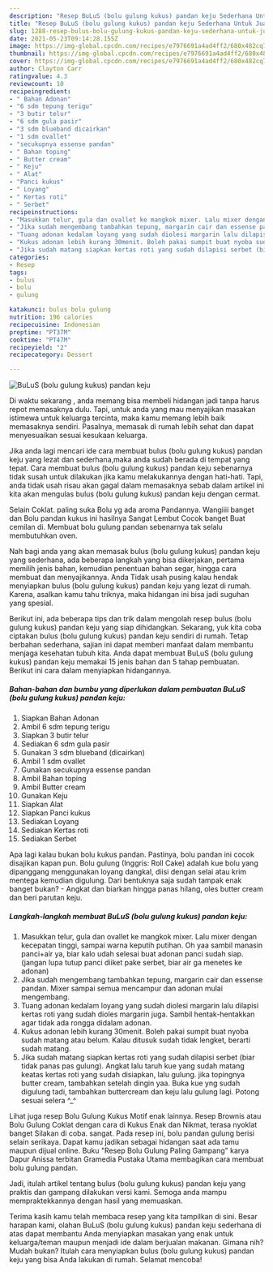 ```yaml
---
description: "Resep BuLuS (bolu gulung kukus) pandan keju Sederhana Untuk Jualan"
title: "Resep BuLuS (bolu gulung kukus) pandan keju Sederhana Untuk Jualan"
slug: 1288-resep-bulus-bolu-gulung-kukus-pandan-keju-sederhana-untuk-jualan
date: 2021-05-23T09:14:28.155Z
image: https://img-global.cpcdn.com/recipes/e7976691a4ad4ff2/680x482cq70/bulus-bolu-gulung-kukus-pandan-keju-foto-resep-utama.jpg
thumbnail: https://img-global.cpcdn.com/recipes/e7976691a4ad4ff2/680x482cq70/bulus-bolu-gulung-kukus-pandan-keju-foto-resep-utama.jpg
cover: https://img-global.cpcdn.com/recipes/e7976691a4ad4ff2/680x482cq70/bulus-bolu-gulung-kukus-pandan-keju-foto-resep-utama.jpg
author: Clayton Carr
ratingvalue: 4.3
reviewcount: 10
recipeingredient:
- " Bahan Adonan"
- "6 sdm tepung terigu"
- "3 butir telur"
- "6 sdm gula pasir"
- "3 sdm blueband dicairkan"
- "1 sdm ovallet"
- "secukupnya essense pandan"
- " Bahan toping"
- " Butter cream"
- " Keju"
- " Alat"
- "Panci kukus"
- " Loyang"
- " Kertas roti"
- " Serbet"
recipeinstructions:
- "Masukkan telur, gula dan ovallet ke mangkok mixer. Lalu mixer dengan kecepatan tinggi, sampai warna keputih putihan. Oh yaa sambil manasin panci+air ya, biar kalo udah selesai buat adonan panci sudah siap. (jangan lupa tutup panci diiket pake serbet, biar air ga menetes ke adonan)"
- "Jika sudah mengembang tambahkan tepung, margarin cair dan essense pandan. Mixer sampai semua mencampur dan adonan mulai mengembang."
- "Tuang adonan kedalam loyang yang sudah diolesi margarin lalu dilapisi kertas roti yang sudah dioles margarin juga. Sambil hentak-hentakkan agar tidak ada rongga didalam adonan."
- "Kukus adonan lebih kurang 30menit. Boleh pakai sumpit buat nyoba sudah matang atau belum. Kalau ditusuk sudah tidak lengket, berarti sudah matang."
- "Jika sudah matang siapkan kertas roti yang sudah dilapisi serbet (biar tidak panas pas gulung). Angkat lalu taruh kue yang sudah matang keatas kertas roti yang sudah disiapkan, lalu gulung. jika topingnya butter cream, tambahkan setelah dingin yaa. Buka kue yng sudah digulung tadi, tambahkan buttercream dan keju lalu gulung lagi. Potong sesuai selera ^_^"
categories:
- Resep
tags:
- bulus
- bolu
- gulung

katakunci: bulus bolu gulung 
nutrition: 196 calories
recipecuisine: Indonesian
preptime: "PT37M"
cooktime: "PT47M"
recipeyield: "2"
recipecategory: Dessert

---
```



![BuLuS (bolu gulung kukus) pandan keju](https://img-global.cpcdn.com/recipes/e7976691a4ad4ff2/680x482cq70/bulus-bolu-gulung-kukus-pandan-keju-foto-resep-utama.jpg)

Di waktu  sekarang , anda memang bisa membeli hidangan jadi tanpa harus repot memasaknya dulu. Tapi, untuk anda yang mau menyajikan masakan istimewa untuk keluarga tercinta, maka kamu memang lebih baik memasaknya sendiri. Pasalnya, memasak di rumah lebih sehat dan dapat menyesuaikan sesuai kesukaan keluarga.

Jika anda lagi mencari ide cara membuat bulus (bolu gulung kukus) pandan keju yang lezat dan sederhana,maka anda sudah berada di tempat yang tepat. Cara membuat bulus (bolu gulung kukus) pandan keju  sebenarnya tidak susah untuk dilakukan jika kamu melakukannya dengan hati-hati. Tapi, anda tidak usah risau akan gagal dalam memasaknya 
sebab dalam artikel ini kita akan mengulas bulus (bolu gulung kukus) pandan keju dengan cermat.  

Selain Coklat. paling suka Bolu yg ada aroma Pandannya. Wangiiii banget dan Bolu pandan kukus ini hasilnya Sangat Lembut Cocok banget Buat cemilan di. Membuat bolu gulung pandan sebenarnya tak selalu membutuhkan oven.

Nah bagi anda yang akan memasak bulus (bolu gulung kukus) pandan keju yang sederhana, ada beberapa langkah yang bisa dikerjakan, pertama memilih jenis bahan, kemudian penentuan bahan segar, hingga cara membuat dan menyajikannya. Anda Tidak usah pusing kalau hendak menyiapkan bulus (bolu gulung kukus) pandan keju yang lezat di rumah. Karena, asalkan kamu  tahu triknya, maka hidangan ini bisa jadi suguhan yang spesial.

Berikut ini, ada beberapa tips dan trik dalam mengolah resep bulus (bolu gulung kukus) pandan keju yang siap dihidangkan. Sekarang, yuk kita coba ciptakan bulus (bolu gulung kukus) pandan keju sendiri di rumah. Tetap berbahan sederhana, sajian ini dapat memberi manfaat dalam membantu menjaga kesehatan tubuh kita. Anda dapat membuat BuLuS (bolu gulung kukus) pandan keju memakai 15 jenis bahan dan 5 tahap pembuatan. Berikut ini cara dalam menyiapkan hidangannya.

<!--inarticleads1-->

##### Bahan-bahan dan bumbu yang diperlukan dalam pembuatan BuLuS (bolu gulung kukus) pandan keju:

1. Siapkan  Bahan Adonan
1. Ambil 6 sdm tepung terigu
1. Siapkan 3 butir telur
1. Sediakan 6 sdm gula pasir
1. Gunakan 3 sdm blueband (dicairkan)
1. Ambil 1 sdm ovallet
1. Gunakan secukupnya essense pandan
1. Ambil  Bahan toping
1. Ambil  Butter cream
1. Gunakan  Keju
1. Siapkan  Alat
1. Siapkan Panci kukus
1. Sediakan  Loyang
1. Sediakan  Kertas roti
1. Sediakan  Serbet


Apa lagi kalau bukan bolu kukus pandan. Pastinya, bolu pandan ini cocok disajikan kapan pun. Bolu gulung (Inggris: Roll Cake) adalah kue bolu yang dipanggang menggunakan loyang dangkal, diisi dengan selai atau krim mentega kemudian digulung. Dari bentuknya saja sudah tampak enak banget bukan? - Angkat dan biarkan hingga panas hilang, oles butter cream dan beri parutan keju. 

<!--inarticleads2-->

##### Langkah-langkah membuat BuLuS (bolu gulung kukus) pandan keju:

1. Masukkan telur, gula dan ovallet ke mangkok mixer. Lalu mixer dengan kecepatan tinggi, sampai warna keputih putihan. Oh yaa sambil manasin panci+air ya, biar kalo udah selesai buat adonan panci sudah siap. (jangan lupa tutup panci diiket pake serbet, biar air ga menetes ke adonan)
1. Jika sudah mengembang tambahkan tepung, margarin cair dan essense pandan. Mixer sampai semua mencampur dan adonan mulai mengembang.
1. Tuang adonan kedalam loyang yang sudah diolesi margarin lalu dilapisi kertas roti yang sudah dioles margarin juga. Sambil hentak-hentakkan agar tidak ada rongga didalam adonan.
1. Kukus adonan lebih kurang 30menit. Boleh pakai sumpit buat nyoba sudah matang atau belum. Kalau ditusuk sudah tidak lengket, berarti sudah matang.
1. Jika sudah matang siapkan kertas roti yang sudah dilapisi serbet (biar tidak panas pas gulung). Angkat lalu taruh kue yang sudah matang keatas kertas roti yang sudah disiapkan, lalu gulung. jika topingnya butter cream, tambahkan setelah dingin yaa. Buka kue yng sudah digulung tadi, tambahkan buttercream dan keju lalu gulung lagi. Potong sesuai selera ^_^


Lihat juga resep Bolu Gulung Kukus Motif enak lainnya. Resep Brownis atau Bolu Gulung Coklat dengan cara di Kukus Enak dan Nikmat, terasa nyoklat banget Silakan di coba. sangat. Pada resep ini, bolu pandan gulung berisi selain serikaya. Dapat kamu jadikan sebagai hidangan saat ada tamu maupun dijual online. Buku &#34;Resep Bolu Gulung Paling Gampang&#34; karya Dapur Anissa terbitan Gramedia Pustaka Utama membagikan cara membuat bolu gulung pandan. 

Jadi, itulah artikel tentang  bulus (bolu gulung kukus) pandan keju  yang praktis dan gampang dilakukan versi kami. Semoga anda mampu mempraktekkannya dengan hasil yang memuaskan. 

Terima kasih kamu telah membaca resep yang kita tampilkan di sini. Besar harapan kami, olahan  BuLuS (bolu gulung kukus) pandan keju sederhana di atas dapat membantu Anda menyiapkan masakan yang enak untuk keluarga/teman maupun menjadi ide dalam berjualan makanan. Gimana nih? Mudah bukan? Itulah cara menyiapkan bulus (bolu gulung kukus) pandan keju yang bisa Anda lakukan di rumah. Selamat mencoba!


